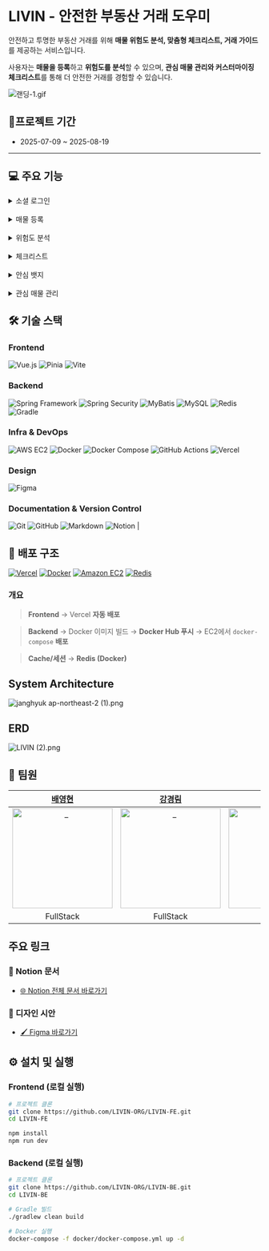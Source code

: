 # LIVIN - 안전한 부동산 거래 도우미

안전하고 투명한 부동산 거래를 위해 **매물 위험도 분석, 맞춤형 체크리스트, 거래 가이드**를 제공하는 서비스입니다.

사용자는 **매물을 등록**하고 **위험도를 분석**할 수 있으며, **관심 매물 관리와 커스터마이징 체크리스트**를 통해 더 안전한 거래를 경험할 수 있습니다.

![랜딩-1.gif](..%2F..%2F..%2FDownloads%2F%EB%9E%9C%EB%94%A9-1.gif)

## 📆프로젝트 기간

- 2025-07-09 ~ 2025-08-19

---

## 💻 주요 기능

<details>
<summary>소셜 로그인</summary>

![스크린샷 2025-08-20 105513.png](..%2F..%2F..%2FPictures%2FScreenshots%2F%EC%8A%A4%ED%81%AC%EB%A6%B0%EC%83%B7%202025-08-20%20105513.png)

> 카카오 · 네이버 OAuth2 소셜 로그인

</details>
<br/>

<details>
<summary>매물 등록</summary>

![스크린샷 2025-08-20 131158.png](..%2F..%2F..%2FPictures%2FScreenshots%2F%EC%8A%A4%ED%81%AC%EB%A6%B0%EC%83%B7%202025-08-20%20131158.png)
![스크린샷 2025-08-20 131457.png](..%2F..%2F..%2FPictures%2FScreenshots%2F%EC%8A%A4%ED%81%AC%EB%A6%B0%EC%83%B7%202025-08-20%20131457.png)

> 임대인 매물 등록

</details>
<br/>

<details>
<summary>위험도 분석</summary>

![스크린샷 2025-08-20 131300.png](..%2F..%2F..%2FPictures%2FScreenshots%2F%EC%8A%A4%ED%81%AC%EB%A6%B0%EC%83%B7%202025-08-20%20131300.png)
![스크린샷 2025-08-20 131329.png](..%2F..%2F..%2FPictures%2FScreenshots%2F%EC%8A%A4%ED%81%AC%EB%A6%B0%EC%83%B7%202025-08-20%20131329.png)
> 근저당권, 소유주와 임대인 일치 여부, 위반 건축물 여부, 전세가율로 매물의 위험도를 분석

</details>
<br/>

<details>
<summary>체크리스트</summary>

![스크린샷 2025-08-20 131932.png](..%2F..%2F..%2FPictures%2FScreenshots%2F%EC%8A%A4%ED%81%AC%EB%A6%B0%EC%83%B7%202025-08-20%20131932.png)
![스크린샷 2025-08-20 132038.png](..%2F..%2F..%2FPictures%2FScreenshots%2F%EC%8A%A4%ED%81%AC%EB%A6%B0%EC%83%B7%202025-08-20%20132038.png)
> 매물의 확인하고 싶은 사항을 담는 체크리스트 생성  
> 나만의 항목을 생성하여 체크리스트 작성  
> 특정 체크리스트가 적용된 매물 조회 가능

</details>
<br/>

<details>
<summary>안심 뱃지</summary>

![스크린샷 2025-08-20 132150.png](..%2F..%2F..%2FPictures%2FScreenshots%2F%EC%8A%A4%ED%81%AC%EB%A6%B0%EC%83%B7%202025-08-20%20132150.png)
> 안심 뱃지 클릭 시 위험도 분석 결과 제공

</details>
<br/>

<details>
<summary>관심 매물 관리</summary>

![스크린샷 2025-08-20 132218.png](..%2F..%2F..%2FPictures%2FScreenshots%2F%EC%8A%A4%ED%81%AC%EB%A6%B0%EC%83%B7%202025-08-20%20132218.png)
> 매물 즐겨찾기 및 조회

</details>


## 🛠️ 기술 스택

### Frontend

![Vue.js](https://img.shields.io/badge/Vue.js-4FC08D?style=for-the-badge&logo=vue.js&logoColor=white)
![Pinia](https://img.shields.io/badge/Pinia-FFE600?style=for-the-badge&logo=pinia&logoColor=white)
![Vite](https://img.shields.io/badge/Vite-646CFF?style=for-the-badge&logo=vite&logoColor=white)

### Backend

![Spring Framework](https://img.shields.io/badge/Spring%20Framework-6DB33F?style=for-the-badge&logo=spring&logoColor=white)
![Spring Security](https://img.shields.io/badge/Spring%20Security-6DB33F?style=for-the-badge&logo=springsecurity&logoColor=white)
![MyBatis](https://img.shields.io/badge/MyBatis-ED8B00?style=for-the-badge)
![MySQL](https://img.shields.io/badge/MySQL-4479A1?style=for-the-badge&logo=mysql&logoColor=white)
![Redis](https://img.shields.io/badge/Redis-DC382D?style=for-the-badge&logo=redis&logoColor=white)
![Gradle](https://img.shields.io/badge/Gradle-02303A?style=for-the-badge&logo=gradle&logoColor=white)

### Infra & DevOps

![AWS EC2](https://img.shields.io/badge/AWS%20EC2-FF9900?style=for-the-badge&logo=amazonaws&logoColor=white)
![Docker](https://img.shields.io/badge/Docker-2496ED?style=for-the-badge&logo=docker&logoColor=white)
![Docker Compose](https://img.shields.io/badge/Docker%20Compose-2496ED?style=for-the-badge&logo=docker&logoColor=white)
![GitHub Actions](https://img.shields.io/badge/GitHub%20Actions-2088FF?style=for-the-badge&logo=githubactions&logoColor=white)
![Vercel](https://img.shields.io/badge/Vercel-000000?style=for-the-badge&logo=vercel&logoColor=white)

### Design

![Figma](https://img.shields.io/badge/Figma-F24E1E?style=for-the-badge&logo=figma&logoColor=white)

### Documentation & Version Control

![Git](https://img.shields.io/badge/Git-F05032?style=for-the-badge&logo=git&logoColor=white)
![GitHub](https://img.shields.io/badge/GitHub-181717?style=for-the-badge&logo=github&logoColor=white)
![Markdown](https://img.shields.io/badge/Markdown-000000?style=for-the-badge&logo=markdown&logoColor=white)
![Notion](https://img.shields.io/badge/Notion-000000?style=for-the-badge&logo=notion&logoColor=white)
|

## 🚀 배포 구조

[![Vercel](https://img.shields.io/badge/Vercel-000000?style=for-the-badge&logo=vercel&logoColor=white)](#)
[![Docker](https://img.shields.io/badge/Docker-2496ED?style=for-the-badge&logo=docker&logoColor=white)](#)
[![Amazon EC2](https://img.shields.io/badge/AWS%20EC2-FF9900?style=for-the-badge&logo=amazonaws&logoColor=white)](#)
[![Redis](https://img.shields.io/badge/Redis-DC382D?style=for-the-badge&logo=redis&logoColor=white)](#)

### 개요

> **Frontend** → Vercel **자동 배포**

> **Backend** → Docker 이미지 빌드 → **Docker Hub 푸시** → EC2에서 `docker-compose` **배포**

> **Cache/세션** → **Redis (Docker)**

## System Architecture

![janghyuk ap-northeast-2 (1).png](..%2F..%2F..%2FDownloads%2Fjanghyuk%20ap-northeast-2%20%281%29.png)

## ERD

![LIVIN (2).png](..%2F..%2F..%2FDownloads%2FLIVIN%20%282%29.png)

## 👥 팀원

|               [배영현](https://github.com/Youngbae1126)               |               [강경림](https://github.com/KyungLim11)               |               [남정범](https://github.com/imnjb)               |               [양민영](https://github.com/Minyoung06)               |               [이유미](https://github.com/ll-04)               |                [장혁](https://github.com/jjang0308)                |               [전영태](https://github.com/JeonYeongtae)               |               [조아빈](https://github.com/whdkqls122)               |
| :-------------------------------------------------------------------: | :-----------------------------------------------------------------: | :------------------------------------------------------------: | :-----------------------------------------------------------------: | :------------------------------------------------------------: | :----------------------------------------------------------------: | :-------------------------------------------------------------------: | :-----------------------------------------------------------------: |
| <img src="https://github.com/Youngbae1126.png" width="200px" alt="_"> | <img src="https://github.com/KyungLim11.png" width="200px" alt="_"> | <img src="https://github.com/imnjb.png" width="200px" alt="_"> | <img src="https://github.com/Minyoung06.png" width="200px" alt="_"> | <img src="https://github.com/ll-04.png" width="200px" alt="_"> | <img src="https://github.com/jjang0308.png" width="200px" alt="_"> | <img src="https://github.com/JeonYeongtae.png" width="200px" alt="_"> | <img src="https://github.com/whdkqls122.png" width="200px" alt="_"> |
|                               FullStack                               |                              FullStack                              |                           FullStack                            |                              FullStack                              |                           FullStack                            |                             FullStack                              |                               FullStack                               |                              FullStack                              |

## 주요 링크

### 📑 Notion 문서

- [🌐 Notion 전체 문서 바로가기](https://www.notion.so/youngbae1126/KB-20-1-2253d9b5054a807694cfd743a6db482c)

### 🎨 디자인 시안

- [🖌️ Figma 바로가기](https://www.figma.com/design/CNyHyGkOsdD4HWwRa98waf/%EB%B0%A9%EA%B5%AC%EC%84%9D%EB%9E%A9--20%EB%B0%98-1%ED%8C%80--%ED%94%BC%EA%B7%B8%EB%A7%88?node-id=257-4636&p=f&t=QWnhw68SKXGqkiv1-0)

## ⚙️ 설치 및 실행

### Frontend (로컬 실행)

```bash
# 프로젝트 클론
git clone https://github.com/LIVIN-ORG/LIVIN-FE.git
cd LIVIN-FE

npm install
npm run dev
```

### Backend (로컬 실행)

```bash
# 프로젝트 클론
git clone https://github.com/LIVIN-ORG/LIVIN-BE.git
cd LIVIN-BE

# Gradle 빌드
./gradlew clean build

# Docker 실행
docker-compose -f docker/docker-compose.yml up -d
```